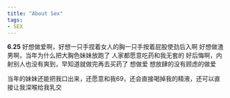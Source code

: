 ```yaml
---
title: "About Sex"
tags:
- SEX
---
```

**6.25**
 好想做爱啊，好想一只手捏着女人的胸一只手按着屁股使劲后入啊
 好想做渣男啊，当年为什么把大胸色妹妹放跑了
 人家都愿意吃药和我无套的
 好后悔啊，内射别人也没有爽到，早知道就做完再去买药了
 想做爱
 想放肆的没有顾虑的做爱

 当年的妹妹还能把我口出来，还愿意和我69，还会直接喝掉我的精液，还可以直接让我深喉给我乳交

